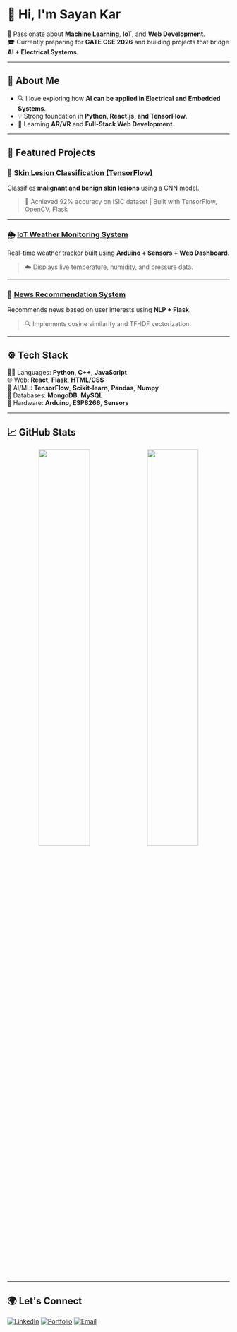 # 👋 Hi, I'm Sayan Kar

🚀 Passionate about **Machine Learning**, **IoT**, and **Web Development**.  
🎓 Currently preparing for **GATE CSE 2026** and building projects that bridge **AI + Electrical Systems**.  

---

## 🧠 About Me
- 🔍 I love exploring how **AI can be applied in Electrical and Embedded Systems**.  
- 💡 Strong foundation in **Python, React.js, and TensorFlow**.  
- 🌱 Learning **AR/VR** and **Full-Stack Web Development**.  

---

## 💼 Featured Projects

### 🧬 [Skin Lesion Classification (TensorFlow)](https://github.com/username/skin-lesion-classification)
Classifies **malignant and benign skin lesions** using a CNN model.  
> 🧠 Achieved 92% accuracy on ISIC dataset | Built with TensorFlow, OpenCV, Flask

---

### 🌦 [IoT Weather Monitoring System](https://github.com/username/weather-monitoring-iot)
Real-time weather tracker built using **Arduino + Sensors + Web Dashboard**.  
> ☁️ Displays live temperature, humidity, and pressure data.

---

### 📰 [News Recommendation System](https://github.com/username/news-recommendation)
Recommends news based on user interests using **NLP + Flask**.  
> 🔍 Implements cosine similarity and TF-IDF vectorization.

---

## ⚙️ Tech Stack
🧑‍💻 Languages: **Python**, **C++**, **JavaScript**  
🌐 Web: **React**, **Flask**, **HTML/CSS**  
🧠 AI/ML: **TensorFlow**, **Scikit-learn**, **Pandas**, **Numpy**  
💾 Databases: **MongoDB**, **MySQL**  
🔌 Hardware: **Arduino**, **ESP8266**, **Sensors**

---

## 📈 GitHub Stats

<p align="center">
  <img width="48%" src="https://github-readme-stats.vercel.app/api?username=sayankar&show_icons=true&theme=transparent" />
  <img width="48%" src="https://github-readme-streak-stats.herokuapp.com/?user=sayankar&theme=transparent" />
</p>

---

## 🌍 Let's Connect
[![LinkedIn](https://img.shields.io/badge/LinkedIn-blue?style=for-the-badge&logo=linkedin)](https://linkedin.com/in/sayankar)
[![Portfolio](https://img.shields.io/badge/Portfolio-black?style=for-the-badge&logo=vercel)](https://sayankar.vercel.app)
[![Email](https://img.shields.io/badge/Email-ContactMe-red?style=for-the-badge&logo=gmail)](mailto:sayankar@gmail.com)

